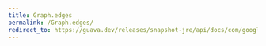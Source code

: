 ```yaml
---
title: Graph.edges
permalink: /Graph.edges/
redirect_to: https://guava.dev/releases/snapshot-jre/api/docs/com/google/common/graph/Graph.html#edges--
---
```

